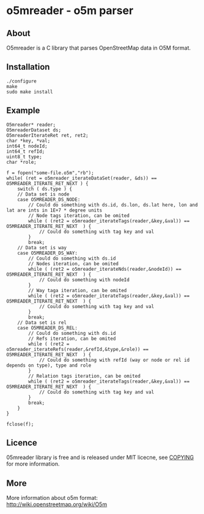 # o5mreader - o5m parser


## About

O5mreader is a C library that parses OpenStreetMap data in O5M format.

## Installation

	./configure
	make
	sudo make install

## Example

	O5mreader* reader;
	O5mreaderDataset ds;
	O5mreaderIterateRet ret, ret2;
	char *key, *val;
	int64_t nodeId;
	int64_t refId;
	uint8_t type;
	char *role;

	f = fopen("some-file.o5m","rb");
	while( (ret = o5mreader_iterateDataSet(reader, &ds)) == O5MREADER_ITERATE_RET_NEXT ) {
		switch ( ds.type ) {
		// Data set is node
		case O5MREADER_DS_NODE:
			// Could do something with ds.id, ds.lon, ds.lat here, lon and lat are ints in 1E+7 * degree units
			// Node tags iteration, can be omited
			while ( (ret2 = o5mreader_iterateTags(reader,&key,&val)) == O5MREADER_ITERATE_RET_NEXT  ) {
				// Could do something with tag key and val
			}
			break;
		// Data set is way
		case O5MREADER_DS_WAY:
			// Could do something with ds.id
			// Nodes iteration, can be omited
			while ( (ret2 = o5mreader_iterateNds(reader,&nodeId)) == O5MREADER_ITERATE_RET_NEXT  ) {
				// Could do something with nodeId
			}
			// Way taga iteration, can be omited
			while ( (ret2 = o5mreader_iterateTags(reader,&key,&val)) == O5MREADER_ITERATE_RET_NEXT  ) {
				// Could do something with tag key and val
			}
			break;
		// Data set is rel
		case O5MREADER_DS_REL:
			// Could do something with ds.id
			// Refs iteration, can be omited
			while ( (ret2 = o5mreader_iterateRefs(reader,&refId,&type,&role)) == O5MREADER_ITERATE_RET_NEXT  ) {
				// Could do something with refId (way or node or rel id depends on type), type and role
			}
			// Relation tags iteration, can be omited
			while ( (ret2 = o5mreader_iterateTags(reader,&key,&val)) == O5MREADER_ITERATE_RET_NEXT  ) {
				// Could do something with tag key and val
			}
			break;
		}
	}

	fclose(f);

## Licence

05mreader library is free and is released under MIT licecne, see [COPYING](https://github.com/bigr/o5mreader/blob/master/COPYING) for more information.

## More

More information about o5m format: <http://wiki.openstreetmap.org/wiki/O5m>
